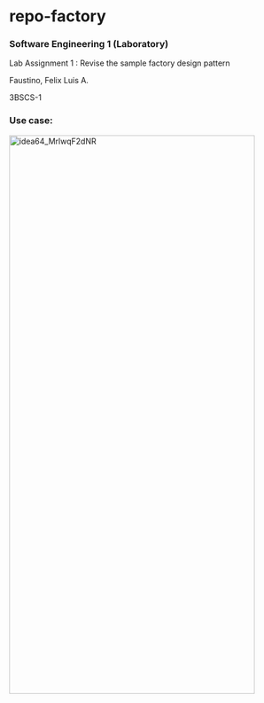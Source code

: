 # repo-factory
### Software Engineering 1 (Laboratory)
Lab Assignment 1 : Revise the sample factory design pattern

Faustino, Felix Luis A.

3BSCS-1

### Use case:
<img width="443" height="1008" alt="idea64_MrlwqF2dNR" src="https://github.com/user-attachments/assets/136ecdc4-79f2-40a5-b69d-e2770909a830" />
